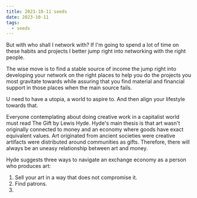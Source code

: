 ```yaml
---
title: 2023-10-11 seeds
date: 2023-10-11
tags:
  - seeds
---
```

But with who shall I network with? If I'm going to spend a lot of time on these habits and projects I better jump right into networking with the right people.

The wise move is to find a stable source of income the jump right into developing your network on the right places to help you do the projects you most gravitate towards while assuring that you find material and financial support in those places when the main source fails.

U need to have a utopia, a world to aspire to. And then align your lifestyle towards that.

Everyone contemplating about doing creative work in a capitalist world must read The Gift by Lewis Hyde. Hyde's main thesis is that art wasn't originally connected to money and an economy where goods have exact equivalent values. Art originated from ancient societies were creative artifacts were distributed around communities as gifts. Therefore, there will always be an uneasy relationship between art and money.

Hyde suggests three ways to navigate an exchange economy as a person who produces art:
1. Sell your art in a way that does not compromise it.
2. Find patrons.
3. 

